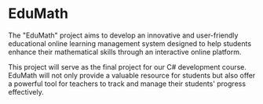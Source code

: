 # EduMath
The "EduMath" project aims to develop an innovative and user-friendly educational online learning management system designed to help students enhance their mathematical skills through an interactive online platform.

This project will serve as the final project for our C# development course. EduMath will not only provide a valuable resource for students but also offer a powerful tool for teachers to track and manage their students' progress effectively.

